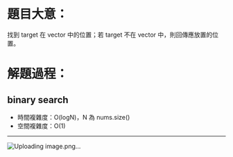 # 題目大意：
找到 target 在 vector 中的位置；若 target 不在 vector 中，則回傳應放置的位置。

# 解題過程：
binary search
------------------
* 時間複雜度：O(logN)，N 為 nums.size()
* 空間複雜度：O(1)
-------------
![Uploading image.png…]()
